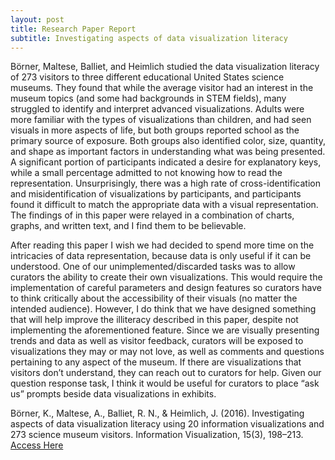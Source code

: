 ```yaml
---
layout: post
title: Research Paper Report
subtitle: Investigating aspects of data visualization literacy
---
```


Börner, Maltese, Balliet, and Heimlich studied the data visualization literacy of 273 visitors to three different educational United States science museums. They found that while the average visitor had an interest in the museum topics (and some had backgrounds in STEM fields), many struggled to identify and interpret advanced visualizations. Adults were more familiar with the types of visualizations than children, and had seen visuals in more aspects of life, but both groups reported school as the primary source of exposure. Both groups also identified color, size,  quantity, and shape as important factors in understanding what was being presented. A significant portion of participants indicated a desire for explanatory keys, while a small percentage admitted to not knowing how to read the representation. Unsurprisingly, there was a high rate of cross-identification and misidentification of visualizations by participants, and participants found it difficult to match the appropriate data with a visual representation. The findings of in this paper were relayed in a combination of charts, graphs, and written text, and I find them to be believable. 

After reading this paper I wish we had decided to spend more time on the intricacies of data representation, because data is only useful if it can be understood. One of our unimplemented/discarded tasks was to allow curators the ability to create their own visualizations.  This would require the implementation of careful parameters and design features so curators have to think critically about the accessibility of their visuals (no matter the intended audience). However, I do think that we have designed something that will help improve the illiteracy described in this paper, despite not implementing the aforementioned feature. Since we are visually presenting trends and data as well as visitor feedback, curators will be exposed to visualizations they may or may not love, as well as comments and questions pertaining to any aspect of the museum. If there are visualizations that visitors don’t understand, they can reach out to curators for help. Given our question response task, I think it would be useful for curators to place “ask us” prompts beside data visualizations in exhibits. 

Börner, K., Maltese, A., Balliet, R. N., & Heimlich, J. (2016). Investigating aspects of data 
visualization literacy using 20 information visualizations and 273 science museum visitors. Information Visualization, 15(3), 198–213. [Access Here](https://doi.org/10.1177/1473871615594652)
